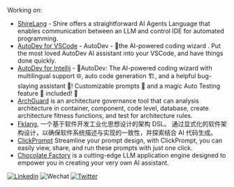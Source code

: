 Working on:

- [ShireLang](https://github.com/phodal/shire) - Shire offers a straightforward AI Agents Language that enables communication between an LLM and control IDE for automated programming. 
- [AutoDev for VSCode](https://github.com/unit-mesh/auto-dev-vscode) -  AutoDev - 🧙‍the AI-powered coding wizard . Put the most loved AutoDev AI assistant into your VSCode, and have things done quickly.
- [AutoDev for Intellij](https://github.com/unit-mesh/auto-dev) - 🧙‍AutoDev: The AI-powered coding wizard with multilingual support 🌐, auto code generation 🏗️, and a helpful bug-slaying assistant 🐞! Customizable prompts 🎨 and a magic Auto Testing feature 🧪 included! 🚀
- [ArchGuard](https://github.com/archguard/archguard) is an architecture governance tool that can analysis architecture in container, component, code level, database, create architecture fitness functions, and test for architecture rules.
- [Fklang](https://github.com/feakin/fklang), 一个基于软件开发工业化思想设计的架构 DSL。 通过显式化的软件架构设计，以确保软件系统描述与实现的一致性，并探索结合 AI 代码生成。
- [ClickPrompt](https://github.com/prompt-engineering/click-prompt) Streamline your prompt design, with ClickPrompt, you can easily view, share, and run these prompts with just one click.
- [Chocolate Factory](https://github.com/unit-mesh/chocolate-factory) is a cutting-edge LLM application engine designed to empower you in creating your very own AI assistant. 

[![Linkedin](https://img.shields.io/badge/-LinkedIn-blue?style=flat&logo=Linkedin&logoColor=white)](https://www.linkedin.com/in/phodal/)
![Wechat](https://img.shields.io/badge/-phodal02-green?style=flat&logo=Wechat&logoColor=white)
[![Twitter](https://img.shields.io/badge/-Twitter-blue?style=flat&logo=Twitter&logoColor=white)](https://twitter.com/phodal_huang)
